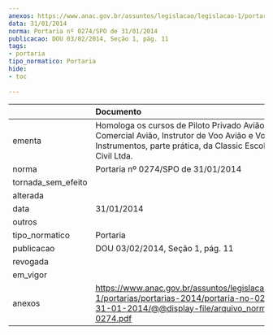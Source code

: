 ```yaml
---
anexos: https://www.anac.gov.br/assuntos/legislacao/legislacao-1/portarias/portarias-2014/portaria-no-0274-spo-de-31-01-2014/@@display-file/arquivo_norma/PA2014-0274.pdf
data: 31/01/2014
norma: Portaria nº 0274/SPO de 31/01/2014
publicacao: DOU 03/02/2014, Seção 1, pág. 11
tags:
- portaria
tipo_normatico: Portaria
hide: 
- toc 
 
---
```


|                    | Documento                                                                                                                                                                  |
|:-------------------|:---------------------------------------------------------------------------------------------------------------------------------------------------------------------------|
| ementa             | Homologa os cursos de Piloto Privado Avião, Piloto Comercial Avião, Instrutor de Voo Avião e Voo por Instrumentos, parte prática, da Classic Escola de Aviação Civil Ltda. |
| norma              | Portaria nº 0274/SPO de 31/01/2014                                                                                                                                         |
| tornada_sem_efeito |                                                                                                                                                                            |
| alterada           |                                                                                                                                                                            |
| data               | 31/01/2014                                                                                                                                                                 |
| outros             |                                                                                                                                                                            |
| tipo_normatico     | Portaria                                                                                                                                                                   |
| publicacao         | DOU 03/02/2014, Seção 1, pág. 11                                                                                                                                           |
| revogada           |                                                                                                                                                                            |
| em_vigor           |                                                                                                                                                                            |
| anexos             | https://www.anac.gov.br/assuntos/legislacao/legislacao-1/portarias/portarias-2014/portaria-no-0274-spo-de-31-01-2014/@@display-file/arquivo_norma/PA2014-0274.pdf          |